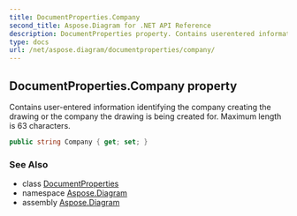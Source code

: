 ```yaml
---
title: DocumentProperties.Company
second_title: Aspose.Diagram for .NET API Reference
description: DocumentProperties property. Contains userentered information identifying the company creating the drawing or the company the drawing is being created for. Maximum length is 63 characters
type: docs
url: /net/aspose.diagram/documentproperties/company/
---
```

## DocumentProperties.Company property

Contains user-entered information identifying the company creating the drawing or the company the drawing is being created for. Maximum length is 63 characters.

```csharp
public string Company { get; set; }
```

### See Also

* class [DocumentProperties](../)
* namespace [Aspose.Diagram](../../documentproperties/)
* assembly [Aspose.Diagram](../../../)


